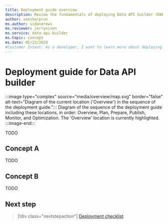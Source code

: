 ```yaml
---
title: Deployment guide overview
description: Review the fundamentals of deploying Data API builder (DAB) to Azure services or a self-hosted solution.
author: seesharprun
ms.author: sidandrews
ms.reviewer: jerrynixon
ms.service: data-api-builder
ms.topic: concept
ms.date: 05/23/2024
#Customer Intent: As a developer, I want to learn more about deploying DAB, so that I can determine the best option for my workload.
---
```


# Deployment guide for Data API builder

:::image type="complex" source="media/overview/map.svg" border="false" alt-text="Diagram of the current location ('Overview') in the sequence of the deployment guide.":::
Diagram of the sequence of the deployment guide including these locations, in order: Overview, Plan, Prepare, Publish, Monitor, and Optimization. The 'Overview' location is currently highlighted.
:::image-end:::

TODO

## Concept A

TODO

## Concept B

TODO

## Next step

> [!div class="nextstepaction"]
> [Deployment checklist](checklist.md)
